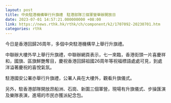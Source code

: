 ```yaml
---
layout: post
title: 中央駐港機構舉行升旗禮　駐港部隊三個軍營舉辦開放日
date: 2023-07-01 14:57:21.000000000 +08:00
link: https://news.rthk.hk/rthk/ch/component/k2/1707092-20230701.htm
categories: rthk
---
```


今日是香港回歸26周年，多個中央駐港機構早上舉行升旗禮。

中聯辦大樓外早上舉行升旗禮，中聯辦網頁表示，七一來臨，香港街頭一片喜慶祥和，國旗、區旗鮮艷奪目，慶祝香港回歸祖國26周年等祝福標語處處可見，到處洋溢著慶祝的喜悅氣氛。

駐港國安公署亦舉行升旗禮，公署人員在大樓外，觀看升旗儀式。

另外，駐香港部隊開放昂船洲、石崗、新圍三個軍營，現場有升旗儀式、步操匯演及樂隊表演，進場的市民亦獲派紀念包。
